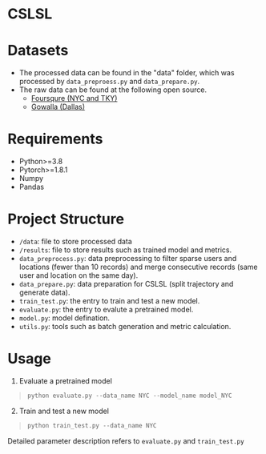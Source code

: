 # CSLSL


# Datasets
- The processed data can be found in the "data" folder, which was processed by ```data_preproess.py``` and ```data_prepare.py```.
- The raw data can be found at the following open source.
    - [Foursqure (NYC and TKY)](https://sites.google.com/site/yangdingqi/home/foursquare-dataset?authuser=0) 
    - [Gowalla (Dallas)](https://snap.stanford.edu/data/loc-gowalla.html)
    
# Requirements
- Python>=3.8
- Pytorch>=1.8.1
- Numpy
- Pandas


# Project Structure
- ```/data```: file to store processed data
- ```/results```: file to store results such as trained model and metrics.
- ```data_preprocess.py```: data preprocessing to filter sparse users and locations (fewer than 10 records) and merge consecutive records (same user and location on the same day).
- ```data_prepare.py```: data preparation for CSLSL (split trajectory and generate data).
- ```train_test.py```: the entry to train and test a new model.
- ```evaluate.py```: the entry to evalute a pretrained model.
- ```model.py```: model defination.
- ```utils.py```: tools such as batch generation and metric calculation.




# Usage
1. Evaluate a pretrained model
> ```python
> python evaluate.py --data_name NYC --model_name model_NYC
> ```

2. Train and test a new model
> ```python
> python train_test.py --data_name NYC 
> ```

Detailed parameter description refers to ```evaluate.py``` and ```train_test.py```
